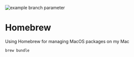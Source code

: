 ![example branch parameter](https://github.com/ndmacioce/Homebrew/actions/workflows/action.yaml/badge.svg)

# Homebrew
Using Homebrew for managing MacOS packages on my Mac

	brew bundle

